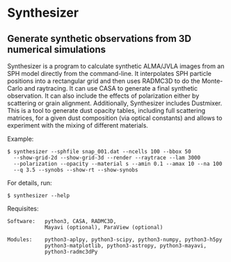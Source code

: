 # Synthesizer
## Generate synthetic observations from 3D numerical simulations

Synthesizer is a program to calculate synthetic ALMA/JVLA images from an SPH model directly from the command-line. 
It interpolates SPH particle positions into a rectangular grid and then uses RADMC3D to do the Monte-Carlo and raytracing. It can use CASA to generate a final synthetic observation. It can also include the effects of polarization either by scattering or grain alignment.
Additionally, Synthesizer includes Dustmixer. This is a tool to generate dust opacity tables, including full scattering matrices, for a given dust composition (via optical constants) and allows to experiment with the mixing of different materials.  

Example:


    $ synthesizer --sphfile snap_001.dat --ncells 100 --bbox 50
      --show-grid-2d --show-grid-3d --render --raytrace --lam 3000  
      --polarization --opacity --material s --amin 0.1 --amax 10 --na 100 
      --q 3.5 --synobs --show-rt --show-synobs


        
For details, run:

    $ synthesizer --help


Requisites:

    Software:   python3, CASA, RADMC3D, 
                Mayavi (optional), ParaView (optional)
        
    Modules:    python3-aplpy, python3-scipy, python3-numpy, python3-h5py
                python3-matplotlib, python3-astropy, python3-mayavi,
                python3-radmc3dPy

